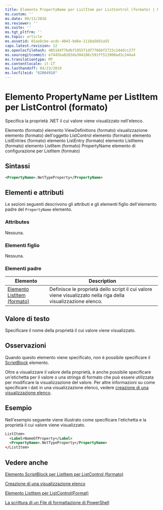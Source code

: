 ```yaml
---
title: Elemento PropertyName per ListItem per ListControl (formato) | Microsoft Docs
ms.custom: ''
ms.date: 09/13/2016
ms.reviewer: ''
ms.suite: ''
ms.tgt_pltfrm: ''
ms.topic: article
ms.assetid: 01ae8cbe-acdc-4043-bd6e-1118a5691a55
caps.latest.revision: 12
ms.openlocfilehash: 405184f7bdbf1955f1df7766bf2723c244dcc27f
ms.sourcegitcommit: e7445ba8203da304286c591ff513900ad1c244a4
ms.translationtype: MT
ms.contentlocale: it-IT
ms.lasthandoff: 04/23/2019
ms.locfileid: "62064918"
---
```

# <a name="propertyname-element-for-listitem-for-listcontrol-format"></a>Elemento PropertyName per ListItem per ListControl (formato)

Specifica la proprietà .NET il cui valore viene visualizzato nell'elenco.

Elemento (formato) elemento ViewDefinitions (formato) visualizzazione elemento (formato) dell'oggetto ListControl elemento (formato) elemento ListEntries (formato) elemento ListEntry (formato) elemento ListItems (formato) elemento ListItem (formato) PropertyName elemento di configurazione per ListItem (formato)

## <a name="syntax"></a>Sintassi

```xml
<PropertyName>.NetTypeProperty</PropertyName>
```

## <a name="attributes-and-elements"></a>Elementi e attributi

Le sezioni seguenti descrivono gli attributi e gli elementi figlio dell'elemento padre del `PropertyName` elemento.

### <a name="attributes"></a>Attributes

Nessuna.

### <a name="child-elements"></a>Elementi figlio

Nessuna.

### <a name="parent-elements"></a>Elementi padre

|Elemento|Description|
|-------------|-----------------|
|[Elemento ListItem (formato)](./listitem-element-for-listitems-for-listcontrol-format.md)|Definisce le proprietà dello script il cui valore viene visualizzato nella riga della visualizzazione elenco.|

## <a name="text-value"></a>Valore di testo

Specificare il nome della proprietà il cui valore viene visualizzato.

## <a name="remarks"></a>Osservazioni

Quando questo elemento viene specificato, non è possibile specificare il [ScriptBlock](./scriptblock-element-for-listitem-for-listcontrol-format.md) elemento.

Oltre a visualizzare il valore della proprietà, è anche possibile specificare un'etichetta per il valore o una stringa di formato che può essere utilizzata per modificare la visualizzazione del valore. Per altre informazioni su come specificare i dati in una visualizzazione elenco, vedere [creazione di una visualizzazione elenco](./creating-a-list-view.md).

## <a name="example"></a>Esempio

Nell'esempio seguente viene illustrato come specificare l'etichetta e la proprietà il cui valore viene visualizzato.

```xml
ListItem>
  <Label>NameOfProperty</Label>
  <PropertyName>.NetTypeProperty</PropertyName>
</ListItem>

```

## <a name="see-also"></a>Vedere anche

[Elemento ScriptBlock per ListItem per ListControl (formato)](./scriptblock-element-for-listitem-for-listcontrol-format.md)

[Creazione di una visualizzazione elenco](./creating-a-list-view.md)

[Elemento ListItem per ListControl(Format)](./listitem-element-for-listitems-for-listcontrol-format.md)

[La scrittura di un File di formattazione di PowerShell](./writing-a-powershell-formatting-file.md)
